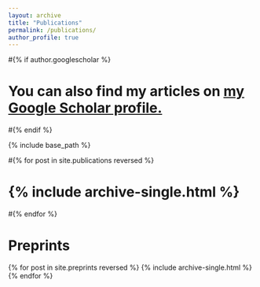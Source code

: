 ```yaml
---
layout: archive
title: "Publications"
permalink: /publications/
author_profile: true
---
```


#{% if author.googlescholar %}
#  You can also find my articles on <u><a href="{{author.googlescholar}}">my Google Scholar profile</a>.</u>
#{% endif %}

{% include base_path %}

#{% for post in site.publications reversed %}
#  {% include archive-single.html %}
#{% endfor %}

Preprints
====

{% for post in site.preprints reversed %}
  {% include archive-single.html %}
{% endfor %}
